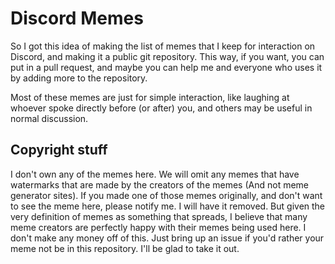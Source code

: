 # Discord Memes
So I got this idea of making the list of memes that I keep for interaction on Discord, and making it a public git repository. This way, if you want, you can put in a pull request, and maybe you can help me and everyone who uses it by adding more to the repository.

Most of these memes are just for simple interaction, like laughing at whoever spoke directly before (or after) you, and others may be useful in normal discussion.

## Copyright stuff
I don't own any of the memes here. We will omit any memes that have watermarks that are made by the creators of the memes (And not meme generator sites). If you made one of those memes originally, and don't want to see the meme here, please notify me. I will have it removed. But given the very definition of memes as something that spreads, I believe that many meme creators are perfectly happy with their memes being used here. I don't make any money off of this. Just bring up an issue if you'd rather your meme not be in this repository. I'll be glad to take it out.

